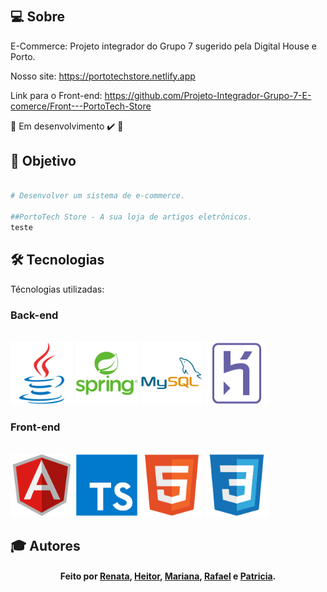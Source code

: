 # 
## 💻 Sobre
E-Commerce: Projeto integrador do Grupo 7 sugerido pela Digital House e Porto.

Nosso site: https://portotechstore.netlify.app

Link para o Front-end: https://github.com/Projeto-Integrador-Grupo-7-E-comerce/Front---PortoTech-Store

🚧 Em desenvolvimento ✔️ 🚧


## 🎯 Objetivo

```bash
  
# Desenvolver um sistema de e-commerce.

##PortoTech Store - A sua loja de artigos eletrônicos.
teste

```

## 🛠 Tecnologias

Técnologias utilizadas:

### **Back-end**
<br>
<div>
<img src="https://raw.githubusercontent.com/devicons/devicon/master/icons/java/java-original.svg" alt="Java" width="100" height="100"/>
<img src="https://github.com/devicons/devicon/blob/master/icons/spring/spring-original-wordmark.svg" alt="Spring" width="100" height="100"/>
<img src="https://github.com/devicons/devicon/blob/master/icons/mysql/mysql-original-wordmark.svg" alt="MySQL" width="100" height="100"/>
<img src="https://github.com/devicons/devicon/blob/master/icons/heroku/heroku-original.svg" alt="Heroku" width="100" height="100"/>
</div>

### **Front-end**
<br>
<div>
<img src="https://github.com/devicons/devicon/blob/master/icons/angularjs/angularjs-original.svg" alt="Angular" width="100" height="100"/>
<img src="https://github.com/devicons/devicon/blob/master/icons/typescript/typescript-original.svg" alt="Typescript" width="100" height="100"/>
<img src="https://github.com/devicons/devicon/blob/master/icons/html5/html5-original.svg" alt="HTML" width="100" height="100"/>
<img src="https://github.com/devicons/devicon/blob/master/icons/css3/css3-original.svg" alt="CSS3" width="100" height="100"/>
</div>

## :mortar_board: Autores

<h4 align="center">
Feito por <a href="https://www.linkedin.com/in/renata-castrorp/" target="_blank">Renata</a>, <a href="https://www.linkedin.com/in/ssgheitor/">Heitor</a>, <a href="https://www.linkedin.com/in/mariana-roncaratti-84860b180/">Mariana</a>, <a href="" target="_blank">Rafael</a> e <a href="https://www.linkedin.com/in/patriciarogai/">Patricia</a>. 
</h4>
